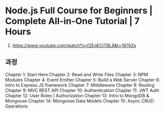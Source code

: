 # Node.js Full Course for Beginners | Complete All-in-One Tutorial | 7 Hours

1. <https://www.youtube.com/watch?v=f2EqECiTBL8&t=18762s>

## 과정

Chapter 1: Start Here
Chapter 2: Read and Write Files
Chapter 3: NPM Modules
Chapter 4: Event Emitter
Chapter 5: Build a Web Server
Chapter 6: Intro to Express JS framework
Chapter 7: Middleware
Chapter 8: Routing
Chapter 9: MVC REST API
Chapter 10: Authentication
Chapter 11: JWT Auth
Chapter 12: User Roles | Authorization
Chapter 13: Intro to MongoDB & Mongoose
Chapter 14: Mongoose Data Models
Chapter 15: Async CRUD Operations
